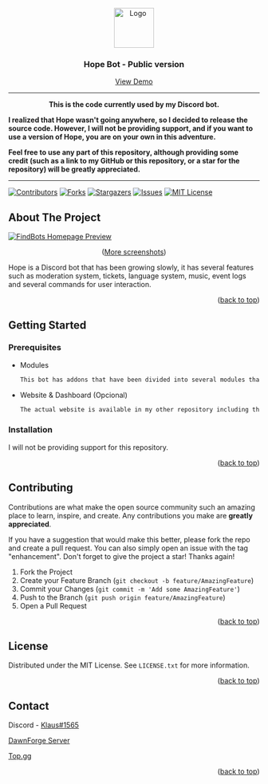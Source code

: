 <!-- LOGO -->
<br />
<div align="center">
  <a href="https://github.com/klaus-2/FindBots-Botlist">
    <img src="https://cdn.discordapp.com/avatars/901243176814276680/0b216cbe24f1dde9e901d95c1f59c5ad.png" alt="Logo" width="80" height="80">
  </a>

  <h3 align="center"> Hope Bot - Public version </h3>

  <p align="center">
    <a href="https://hopebot.top">View Demo</a>
  </p>
</div>

---

<p align="center"><strong>This is the code currently used by my Discord bot.

I realized that Hope wasn't going anywhere, so I decided to release the source code. However, I will not be providing support, and if you want to use a version of Hope, you are on your own in this adventure.

Feel free to use any part of this repository, although providing some credit (such as a link to my GitHub or this repository, or a star for the repository) will be greatly appreciated.</strong></p>

---

<div id="top"></div>

[![Contributors][contributors-shield]][contributors-url]
[![Forks][forks-shield]][forks-url]
[![Stargazers][stars-shield]][stars-url]
[![Issues][issues-shield]][issues-url]
[![MIT License][license-shield]][license-url]

<!-- ABOUT THE PROJECT -->

## About The Project

[![FindBots Homepage Preview][product-screenshot]](#)

<p align="center">(<a href="github-images">More screenshots</a>)</p>

Hope is a Discord bot that has been growing slowly, it has several features such as moderation system, tickets, language system, music, event logs and several commands for user interaction.

<p align="right">(<a href="#top">back to top</a>)</p>

<!-- GETTING STARTED -->

## Getting Started

### Prerequisites

- Modules
  ```sh
  This bot has addons that have been divided into several modules that are available in my other repositories.
  ```
- Website & Dashboard (Opcional)
  ```sh
  The actual website is available in my other repository including the dashboard for the bot.
  ```

### Installation

I will not be providing support for this repository.

<p align="right">(<a href="#top">back to top</a>)</p>

<!-- CONTRIBUTING -->

## Contributing

Contributions are what make the open source community such an amazing place to learn, inspire, and create. Any contributions you make are **greatly appreciated**.

If you have a suggestion that would make this better, please fork the repo and create a pull request. You can also simply open an issue with the tag "enhancement".
Don't forget to give the project a star! Thanks again!

1. Fork the Project
2. Create your Feature Branch (`git checkout -b feature/AmazingFeature`)
3. Commit your Changes (`git commit -m 'Add some AmazingFeature'`)
4. Push to the Branch (`git push origin feature/AmazingFeature`)
5. Open a Pull Request

<p align="right">(<a href="#top">back to top</a>)</p>

<!-- LICENSE -->

## License

Distributed under the MIT License. See `LICENSE.txt` for more information.

<p align="right">(<a href="#top">back to top</a>)</p>

<!-- CONTACT -->

## Contact

Discord - [Klaus#1565](https://discordapp.com/users/622812963572809771/)

[DawnForge Server](https://discord.gg/D8dWtRWfYt)

[Top.gg](https://top.gg/bot/901243176814276680/)

<p align="right">(<a href="#top">back to top</a>)</p>

<!-- MARKDOWN LINKS & IMAGES -->
<!-- https://www.markdownguide.org/basic-syntax/#reference-style-links -->

[contributors-shield]: https://img.shields.io/github/contributors/klaus-2/FindBots-Botlist.svg?style=for-the-badge
[contributors-url]: https://github.com/klaus-2/FindBots-Botlist/graphs/contributors
[forks-shield]: https://img.shields.io/github/forks/klaus-2/FindBots-Botlist.svg?style=for-the-badge
[forks-url]: https://github.com/klaus-2/FindBots-Botlist/network/members
[stars-shield]: https://img.shields.io/github/stars/klaus-2/FindBots-Botlist.svg?style=for-the-badge
[stars-url]: https://github.com/klaus-2/FindBots-Botlist/stargazers
[issues-shield]: https://img.shields.io/github/issues/klaus-2/FindBots-Botlist.svg?style=for-the-badge
[issues-url]: https://github.com/klaus-2/FindBots-Botlist/issues
[license-shield]: https://img.shields.io/github/license/klaus-2/FindBots-Botlist.svg?style=for-the-badge
[license-url]: https://github.com/klaus-2/FindBots-Botlist/blob/master/LICENSE.txt
[linkedin-shield]: https://img.shields.io/badge/-LinkedIn-black.svg?style=for-the-badge&logo=linkedin&colorB=555
[linkedin-url]: https://linkedin.com/in/othneildrew
[product-screenshot]: https://i.imgur.com/fE0i4pv.png